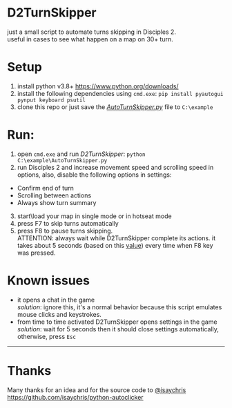 # D2TurnSkipper
just a small script to automate turns skipping in Disciples 2.  
useful in cases to see what happen on a map on 30+ turn.  

# Setup
1) install python v3.8+ https://www.python.org/downloads/
2) install the following dependencies using `cmd.exe`: `pip install pyautogui pynput keyboard psutil`
3) clone this repo or just save the [*AutoTurnSkipper.py*](https://raw.githubusercontent.com/hobayoba/D2TurnSkipper/main/AutoTurnSkipper.py) file to `C:\example`

# Run:
1) open `cmd.exe` and run *D2TurnSkipper*: `python C:\example\AutoTurnSkipper.py`
2) run Disciples 2 and increase movement speed and scrolling speed in options, also, disable the following options in settings:
- Confirm end of turn
- Scrolling between actions
- Always show turn summary  
3) start\load your map in single mode or in hotseat mode
4) press F7 to skip turns automatically
5) press F8 to pause turns skipping.  
  ATTENTION: always wait while D2TurnSkipper complete its actions. it takes about 5 seconds (based on this [value](https://github.com/hobayoba/D2TurnSkipper/blob/main/AutoTurnSkipper.py#L8)) every time when F8 key was pressed.

# Known issues
- it opens a chat in the game  
  *solution*: ignore this, it's a normal behavior because this script emulates mouse clicks and keystrokes.   
- from time to time activated D2TurnSkipper opens settings in the game  
  *solution*: wait for 5 seconds then it should close settings automatically, otherwise, press `Esc`  

------
# Thanks
Many thanks for an idea and for the source code to [@isaychris](https://github.com/isaychris)  
https://github.com/isaychris/python-autoclicker

